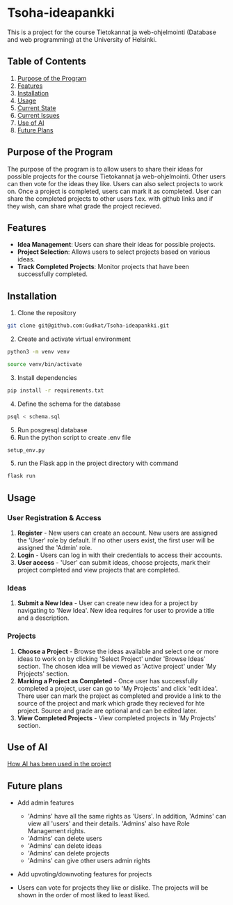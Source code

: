 # Tsoha-ideapankki
This is a project for the course Tietokannat ja web-ohjelmointi (Database and web programming) at the University of Helsinki.

## Table of Contents

1. [Purpose of the Program](#purpose-of-the-program)
2. [Features](#features)
3. [Installation](#installation)
4. [Usage](#usage)
5. [Current State](#current-state)
6. [Current Issues](#current-issues)
7. [Use of AI](#use-of-ai)
8. [Future Plans](#future-plans)


## Purpose of the Program

The purpose of the program is to allow users to share their ideas for possible projects for the course Tietokannat ja web-ohjelmointi. Other users can then vote for the ideas they like. Users can also select projects to work on. Once a project is completed, users can mark it as completed. User can share the completed projects to other users f.ex. with github links and if they wish, can share what grade the project recieved.

## Features

- **Idea Management**: Users can share their ideas for possible projects.
- **Project Selection**: Allows users to select projects based on various ideas.
- **Track Completed Projects**: Monitor projects that have been successfully completed.

## Installation
1. Clone the repository
```bash
git clone git@github.com:Gudkat/Tsoha-ideapankki.git
```
2. Create and activate virtual environment
```bash
python3 -m venv venv
```
```bash
source venv/bin/activate
```
3. Install dependencies
```bash
pip install -r requirements.txt
```
4. Define the schema for the database
```bash
psql < schema.sql
```
5. Run posgresql database
6. Run the python script to create .env file
```bash
setup_env.py
``` 
5. run the Flask app in the project directory with command
```bash
flask run
```

## Usage

### User Registration & Access

1. **Register** - New users can create an account. New users are assigned the 'User' role by default. If no other users exist, the first user will be assigned the 'Admin' role.
2. **Login** - Users can log in with their credentials to access their accounts.
3. **User access** - 'User' can submit ideas, choose projects, mark their project completed and view projects that are completed. 

### Ideas

1. **Submit a New Idea** - User can create new idea for a project by navigating to 'New Idea'. New idea requires for user to provide a title and a description.

### Projects

1. **Choose a Project** - Browse the ideas available and select one or more ideas to work on by clicking 'Select Project' under 'Browse Ideas' section. The chosen idea will be viewed as 'Active project' under 'My Prjojects' section.
2. **Marking a Project as Completed** - Once user has successfully completed a project, user can go to 'My Projects' and click 'edit idea'. There user can mark the project as completed and provide a link to the source of the project and mark which grade they recieved for hte project. Source and grade are optional and can be edited later.
3. **View Completed Projects** - View completed projects in 'My Projects' section. 

## Use of AI
[How AI has been used in the project](https://github.com/Gudkat/Tsoha-ideapankki/blob/main/docs/use_of_ai.md)

## Future plans
* Add admin features
  - 'Admins' have all the same rights as 'Users'. In addition, 'Admins' can view all 'users' and their details. 'Admins' also have Role Management rights.
  - 'Admins' can delete users
  - 'Admins' can delete ideas
  - 'Admins' can delete projects
  - 'Admins' can give other users admin rights

* Add upvoting/downvoting features for projects
 - Users can vote for projects they like or dislike. The projects will be shown in the order of most liked to least liked.

